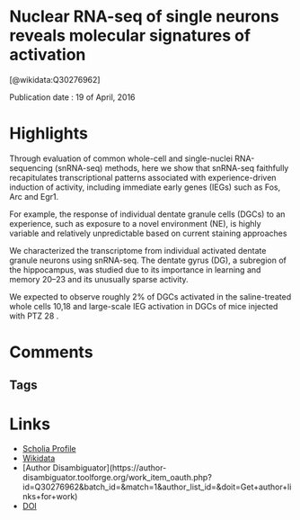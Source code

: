 
Nuclear RNA-seq of single neurons reveals molecular signatures of activation
============================================================================
  
  [@wikidata:Q30276962]  
  
Publication date : 19 of April, 2016  

# Highlights
Through evaluation of
common whole-cell and single-nuclei RNA-sequencing (snRNA-seq) methods, here we show
that snRNA-seq faithfully recapitulates transcriptional patterns associated with
experience-driven induction of activity, including immediate early genes (IEGs) such as Fos,
Arc and Egr1.

For example, the response of individual
dentate granule cells (DGCs) to an experience, such as exposure
to a novel environment (NE), is highly variable and relatively
unpredictable based on current staining approaches

We characterized the transcriptome from individual activated
dentate granule neurons using snRNA-seq. The dentate
gyrus (DG), a subregion of the hippocampus, was studied
due to its importance in learning and memory 20–23 and its
unusually sparse activity.

We expected to observe roughly 2% of DGCs activated in the
saline-treated whole cells 10,18 and large-scale IEG activation in
DGCs of mice injected with PTZ 28 .

# Comments

## Tags

# Links
  
 * [Scholia Profile](https://scholia.toolforge.org/work/Q30276962)  
 * [Wikidata](https://www.wikidata.org/wiki/Q30276962)  
 * [Author Disambiguator](https://author-
disambiguator.toolforge.org/work_item_oauth.php?id=Q30276962&batch_id=&match=1&author_list_id=&doit=Get+author+links+for+work)  
 * [DOI](https://doi.org/10.1038/NCOMMS11022)  
